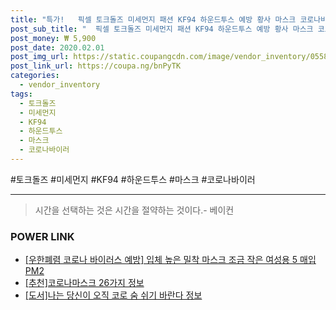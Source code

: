 ```yaml
--- 
title: "특가!   픽셀 토크돌즈 미세먼지 패션 KF94 하운드투스 예방 황사 마스크 코로나바이러 ..." 
post_sub_title: "  픽셀 토크돌즈 미세먼지 패션 KF94 하운드투스 예방 황사 마스크 코로나바이러 우한폐렴" 
post_money: ₩ 5,900 
post_date: 2020.02.01 
post_img_url: https://static.coupangcdn.com/image/vendor_inventory/0558/2497c0fd2d0bf193544c7dca246a6d14edf6fbf7c6f9486de69931de8596.jpg 
post_link_url: https://coupa.ng/bnPyTK 
categories: 
  - vendor_inventory 
tags: 
  - 토크돌즈 
  - 미세먼지 
  - KF94 
  - 하운드투스 
  - 마스크 
  - 코로나바이러 
--- 
```

  #토크돌즈 #미세먼지 #KF94 #하운드투스 #마스크 #코로나바이러 
<hr> 

> 시간을 선택하는 것은 시간을 절약하는 것이다.- 베이컨 


### POWER LINK

* <a href="https://blog.naver.com/santokki14/221785597064" target="_blank">[우한폐렴 코로나 바이러스 예방] 입체 높은 밀착 마스크 조금 작은 여성용 5 매입 PM2</a>
* <a href="https://blog.naver.com/fasyy4321/221792473043" target="_blank">[추천]코로나마스크 26가지 정보</a>
* <a href="https://blog.naver.com/fasyy4321/221770156941" target="_blank">[도서]나는 당신이 오직 코로 숨 쉬기 바란다 정보</a>
